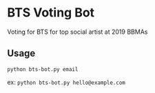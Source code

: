 # BTS Voting Bot
Voting for BTS for top social artist at 2019 BBMAs


## Usage

`python bts-bot.py email`

ex: `python bts-bot.py hello@example.com`
